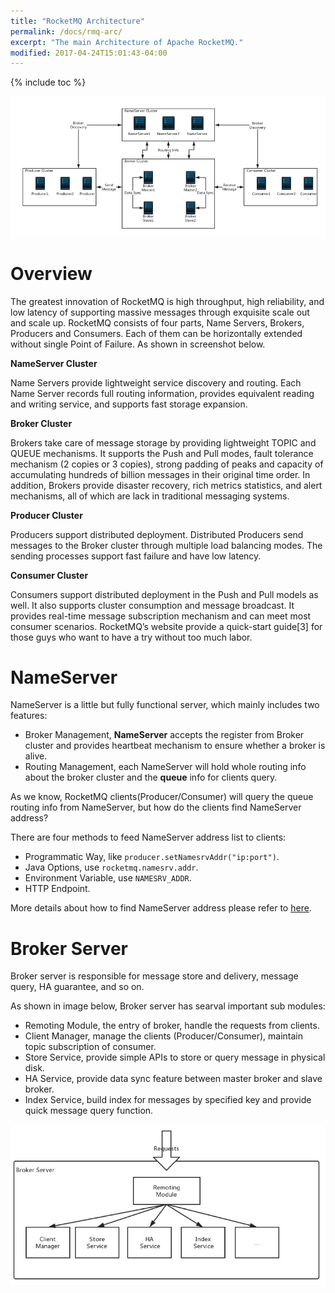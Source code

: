 ```yaml
---
title: "RocketMQ Architecture"
permalink: /docs/rmq-arc/
excerpt: "The main Architecture of Apache RocketMQ."
modified: 2017-04-24T15:01:43-04:00
---
```



{% include toc %}


![](/assets/images/rmq-basic-arc.png)

# Overview

The greatest innovation of RocketMQ is high throughput, high reliability, and low latency of supporting massive messages through exquisite scale out and scale up. RocketMQ consists of four parts, Name Servers, Brokers, Producers and Consumers. Each of them can be horizontally extended without single Point of Failure. As shown in screenshot below.



**NameServer Cluster**

Name Servers provide lightweight service discovery and routing. Each Name Server records full routing information, provides equivalent reading and writing service, and supports fast storage expansion.

**Broker Cluster**

Brokers take care of message storage by providing lightweight TOPIC and QUEUE mechanisms. It supports the Push and Pull modes, fault tolerance mechanism (2 copies or 3 copies), strong padding of peaks and capacity of accumulating hundreds of billion messages in their original time order. In addition, Brokers provide disaster recovery, rich metrics statistics, and alert mechanisms, all of which are lack in traditional messaging systems.

**Producer Cluster**

Producers support distributed deployment. Distributed Producers send messages to the Broker cluster through multiple load balancing modes. The sending processes support fast failure and have low latency.

**Consumer Cluster**

Consumers support distributed deployment in the Push and Pull models as well. It also supports cluster consumption and message broadcast. It provides real-time message subscription mechanism and can meet most consumer scenarios. 
RocketMQ’s website provide a quick-start guide[3] for those guys who want to have a try without too much labor.

# NameServer

NameServer is a little but fully functional server, which mainly includes two features:

* Broker Management, **NameServer** accepts the register from Broker cluster and provides heartbeat mechanism to ensure whether a broker is alive.
* Routing Management, each NameServer will hold whole routing info about the broker cluster and the **queue** info for clients query.

As we know, RocketMQ clients(Producer/Consumer) will query the queue routing info from NameServer, but how do the clients find NameServer address?

There are four methods to feed NameServer address list to clients:

* Programmatic Way, like `producer.setNamesrvAddr("ip:port")`.
* Java Options, use `rocketmq.namesrv.addr`.
* Environment Variable, use `NAMESRV_ADDR`.
* HTTP Endpoint.

More details about how to find NameServer address please refer to [here](/rocketmq/four-methods-to-feed-name-server-address-list/).

# Broker Server

Broker server is responsible for message store and delivery, message query, HA guarantee, and so on.

As shown in image below, Broker server has searval important sub modules:

* Remoting Module, the entry of broker, handle the requests from clients.
* Client Manager, manage the clients (Producer/Consumer), maintain topic subscription of consumer.
* Store Service, provide simple APIs to store or query message in physical disk.
* HA Service, provide data sync feature between master broker and slave broker.
* Index Service, build index for messages by specified key and provide quick message query function.

![](/assets/images/rmq-basic-component.png)

